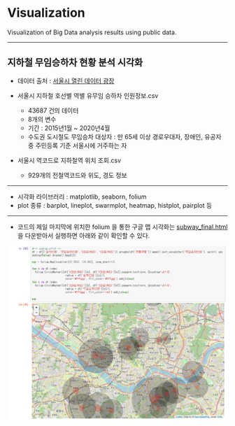 # Visualization
 Visualization of Big Data analysis results using public data.
 
 ---
 
## 지하철 무임승하차 현황 분석 시각화

* 데이터 출처 : [서울시 열린 데이터 광장](http://data.seoul.go.kr)

* 서울시 지하철 호선별 역별 유무임 승하차 인원정보.csv
  - 43687 건의 데이터
  - 8개의 변수
  - 기간 : 2015년1월 ~ 2020년4월
  - 수도권 도시철도 무임승차 대상자 : 만 65세 이상 경로우대자, 장애인, 유공자 중 주민등록 기준 서울시에 거주하는 자
  
* 서울시 역코드로 지하철역 위치 조회.csv
  - 929개의 전철역코드와 위도, 경도 정보

---

* 시각화 라이브러리 : matplotlib, seaborn, folium
* plot 종류 : barplot, lineplot, swarmplot, heatmap, histplot, pairplot 등

---

* 코드의 제일 마지막에 위치한 folium 을 통한 구글 맵 시각화는 [subway_final.html](https://github.com/yesl-c/project01_Visualization/blob/master/source/subway_final.html) 을 다운받아서 실행하면 아래와 같이 확인할 수 있다.




![png](source/img/output_html.PNG)


